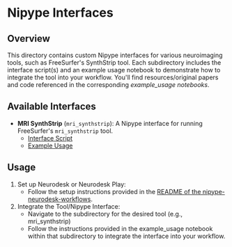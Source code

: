 # Nipype Interfaces

## Overview
This directory contains custom Nipype interfaces for various neuroimaging tools, such as FreeSurfer's SynthStrip tool. Each subdirectory includes the interface script(s) and an example usage notebook to demonstrate how to integrate the tool into your workflow. You'll find resources/original papers and code referenced in the corresponding *example_usage notebooks*.

## Available Interfaces

- **MRI SynthStrip** (`mri_synthstrip`): A Nipype interface for running FreeSurfer's `mri_synthstrip` tool.
  - [Interface Script](./mri_synthstrip/mri_synthstrip_interface.py)
  - [Example Usage](./mri_synthstrip/example_usage_synthstrip_nipype.ipynb)
  
## Usage
1. Set up Neurodesk or Neurodesk Play:
   - Follow the setup instructions provided in the [README of the nipype-neurodesk-workflows](../README.md).
2. Integrate the Tool/Nipype Interface:
   - Navigate to the subdirectory for the desired tool (e.g., mri_synthstrip)
   - Follow the instructions provided in the example_usage notebook within that subdirectory to integrate the interface into your workflow.





